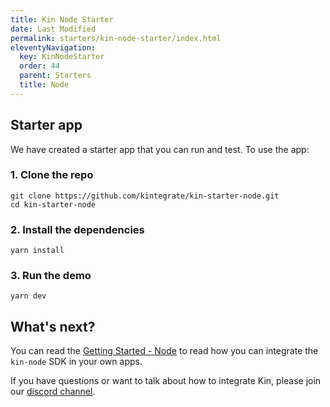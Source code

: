 ```yaml
---
title: Kin Node Starter
date: Last Modified
permalink: starters/kin-node-starter/index.html
eleventyNavigation:
  key: KinNodeStarter
  order: 44
  parent: Starters
  title: Node
---
```


## Starter app

We have created a starter app that you can run and test. To use the app:

### 1. Clone the repo

```shell
git clone https://github.com/kintegrate/kin-starter-node.git
cd kin-starter-node
```

### 2. Install the dependencies

```shell
yarn install
```

### 3. Run the demo

```shell
yarn dev
```

## What's next?

You can read the [Getting Started - Node](/tutorials/getting-started-node-sdk/) to read how you can integrate the `kin-node` SDK in your own apps.

If you have questions or want to talk about how to integrate Kin, please join our [discord channel](https://discord.gg/kdRyUNmHDn).
